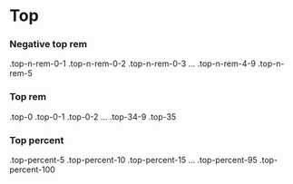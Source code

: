 # Top

### Negative top rem

.top-n-rem-0-1
.top-n-rem-0-2
.top-n-rem-0-3
...
.top-n-rem-4-9
.top-n-rem-5

### Top rem

.top-0
.top-0-1
.top-0-2
...
.top-34-9
.top-35

### Top percent

.top-percent-5
.top-percent-10
.top-percent-15
...
.top-percent-95
.top-percent-100
